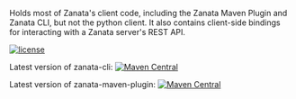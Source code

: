 Holds most of Zanata's client code, including the Zanata Maven Plugin and Zanata CLI, but not the python client.
It also contains client-side bindings for interacting with a Zanata server's REST API.

[![license](https://img.shields.io/github/license/zanata/zanata-platform.svg?maxAge=3600)](https://github.com/zanata/zanata-platform/blob/master/LICENSE)

Latest version of zanata-cli:
[![Maven Central](https://img.shields.io/maven-central/v/org.zanata/zanata-cli.svg)](https://maven-badges.herokuapp.com/maven-central/org.zanata/zanata-cli)

Latest version of zanata-maven-plugin:
[![Maven Central](https://img.shields.io/maven-central/v/org.zanata/zanata-maven-plugin.svg)](https://maven-badges.herokuapp.com/maven-central/org.zanata/zanata-maven-plugin)
